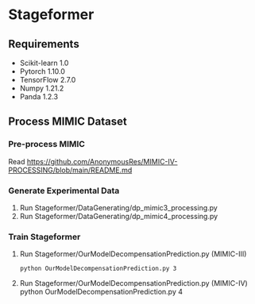 # Stageformer
## Requirements
 - Scikit-learn 1.0
 - Pytorch 1.10.0
 - TensorFlow 2.7.0
 - Numpy 1.21.2 
 - Panda 1.2.3	

## Process MIMIC Dataset
### Pre-process MIMIC
Read https://github.com/AnonymousRes/MIMIC-IV-PROCESSING/blob/main/README.md
### Generate Experimental Data
1. Run Stageformer/DataGenerating/dp_mimic3_processing.py
2. Run Stageformer/DataGenerating/dp_mimic4_processing.py
### Train Stageformer
1. Run Stageformer/OurModelDecompensationPrediction.py (MIMIC-III)

       python OurModelDecompensationPrediction.py 3
       
2. Run Stageformer/OurModelDecompensationPrediction.py (MIMIC-IV)
       python OurModelDecompensationPrediction.py 4
       
